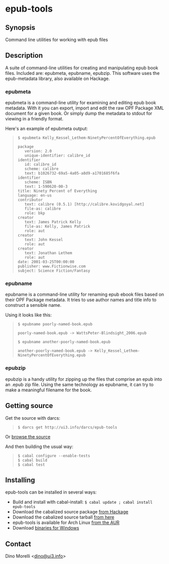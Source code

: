 # epub-tools


## Synopsis

Command line utilities for working with epub files


## Description

A suite of command-line utilities for creating and manipulating epub book files. Included are: epubmeta, epubname, epubzip. This software uses the epub-metadata library, also available on Hackage.

### epubmeta

epubmeta is a command-line utility for examining and editing epub book metadata. With it you can export, import and edit the raw OPF Package XML document for a given book. Or simply dump the metadata to stdout for viewing in a friendly format.

Here's an example of epubmeta output:

>     $ epubmeta Kelly_Kessel_Lethem-NinetyPercentOfEverything.epub
>
>     package
>        version: 2.0
>        unique-identifier: calibre_id
>     identifier
>        id: calibre_id
>        scheme: calibre
>        text: b1026732-69a5-4a05-a8d9-a1701685f6fa
>     identifier
>        scheme: ISBN
>        text: 1-590620-00-3
>     title: Ninety Percent of Everything
>     language: en-us
>     contributor
>        text: calibre (0.5.1) [http://calibre.kovidgoyal.net]
>        file-as: calibre
>        role: bkp
>     creator
>        text: James Patrick Kelly
>        file-as: Kelly, James Patrick
>        role: aut
>     creator
>        text: John Kessel
>        role: aut
>     creator
>        text: Jonathan Lethem
>        role: aut
>     date: 2001-03-25T00:00:00
>     publisher: www.Fictionwise.com
>     subject: Science Fiction/Fantasy

### epubname

epubname is a command-line utility for renaming epub ebook files based on their OPF Package metadata. It tries to use author names and title info to construct a sensible name.

Using it looks like this:

>     $ epubname poorly-named-book.epub
>
>     poorly-named-book.epub -> WattsPeter-Blindsight_2006.epub
>
>     $ epubname another-poorly-named-book.epub
>
>     another-poorly-named-book.epub -> Kelly_Kessel_Lethem-NinetyPercentOfEverything.epub

### epubzip

epubzip is a handy utility for zipping up the files that comprise an epub into an .epub zip file. Using the same technology as epubname, it can try to make a meaningful filename for the book.


## Getting source

Get the source with darcs:

>     $ darcs get http://ui3.info/darcs/epub-tools

Or [browse the source](http://ui3.info/darcs/epub-tools)

And then building the usual way:

>     $ cabal configure --enable-tests
>     $ cabal build
>     $ cabal test


## Installing

epub-tools can be installed in several ways:

- Build and install with cabal-install:
  `$ cabal update ; cabal install epub-tools`
- Download the cabalized source package [from Hackage](http://hackage.haskell.org/cgi-bin/hackage-scripts/package/epub-tools)
- Download the cabalized source tarball [from here](http://ui3.info/d/proj/epub-tools/epub-tools-2.4.tar.gz)
- epub-tools is available for Arch Linux [from the AUR](https://aur.archlinux.org/packages/epub-tools/)
- Download [binaries for Windows](http://ui3.info/d/proj/epub-tools/epub-tools-2.4-win.zip)


## Contact

Dino Morelli <[dino@ui3.info](mailto:dino@ui3.info)>
